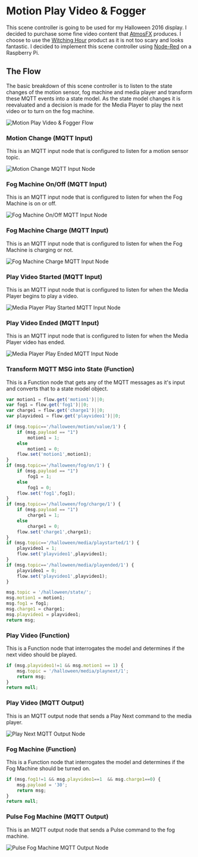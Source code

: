 # Motion Play Video & Fogger
This scene controller is going to be used for my Halloween 2016 display.  I decided to purchase some fine video content that [AtmosFX](https://atmosfx.com/) produces.  I choose to use the [Witching Hour](https://atmosfx.com/collections/atmosfearfx/products/witching-hour) product as it is not too scary and looks fantastic.  I decided to implement this scene controller using [Node-Red](http://nodered.org/) on a Raspberry Pi.

## The Flow
The basic breakdown of this scene controller is to listen to the state changes of the motion sensor, fog machine and media player and transform these MQTT events into a state model.  As the state model changes it is reevaluated and a decision is made for the Media Player to play the next video or to turn on the fog machine. 

![Motion Play Video & Fogger Flow](img/flow.png)

### Motion Change (MQTT Input)
This is an MQTT input node that is configured to listen for a motion sensor topic.

![Motion Change MQTT Input Node](img/motionchange.png)

### Fog Machine On/Off (MQTT Input)
This is an MQTT input node that is configured to listen for when the Fog Machine is on or off.

![Fog Machine On/Off MQTT Input Node](img/fogmachineonoff.png)

### Fog Machine Charge (MQTT Input)
This is an MQTT input node that is configured to listen for when the Fog Machine is charging or not.

![Fog Machine Charge MQTT Input Node](img/fogmachinecharge.png)

### Play Video Started (MQTT Input)
This is an MQTT input node that is configured to listen for when the Media Player begins to play a video.

![Media Player Play Started MQTT Input Node](img/playvideostarted.png)

### Play Video Ended (MQTT Input)
This is an MQTT input node that is configured to listen for when the Media Player video has ended.

![Media Player Play Ended MQTT Input Node](img/playvideoended.png)

### Transform MQTT MSG into State (Function)
This is a Function node that gets any of the MQTT messages as it's input and converts that to a state model object.

``` javascript
var motion1 = flow.get('motion1')||0;
var fog1 = flow.get('fog1')||0;
var charge1 = flow.get('charge1')||0;
var playvideo1 = flow.get('playvideo1')||0;

if (msg.topic=='/halloween/motion/value/1') {
    if (msg.payload == "1")
        motion1 = 1;
    else
        motion1 = 0;
    flow.set('motion1',motion1);
}
if (msg.topic=='/halloween/fog/on/1') {
    if (msg.payload == "1")
        fog1 = 1;
    else
        fog1 = 0;
    flow.set('fog1',fog1);
}
if (msg.topic=='/halloween/fog/charge/1') {
    if (msg.payload == "1")
        charge1 = 1;
    else
        charge1 = 0;
    flow.set('charge1',charge1);
}
if (msg.topic=='/halloween/media/playstarted/1') {
    playvideo1 = 1;
    flow.set('playvideo1',playvideo1);
}
if (msg.topic=='/halloween/media/playended/1') {
    playvideo1 = 0;
    flow.set('playvideo1',playvideo1);
}

msg.topic = '/halloween/state/';
msg.motion1 = motion1;
msg.fog1 = fog1;
msg.charge1 = charge1;
msg.playvideo1 = playvideo1;
return msg;
```

### Play Video (Function)
This is a Function node that interrogates the model and determines if the next video should be played.

``` javascript
if (msg.playvideo1!=1 && msg.motion1 == 1) {
    msg.topic = '/halloween/media/playnext/1';
    return msg;
}
return null;
```

### Play Video (MQTT Output)
This is an MQTT output node that sends a Play Next command to the media player.

![Play Next MQTT Output Node](img/playnext.png)

### Fog Machine (Function)
This is a Function node that interrogates the model and determines if the Fog Machine should be turned on.

``` javascript
if (msg.fog1!=1 && msg.playvideo1==1  && msg.charge1==0) {
    msg.payload = '30';
    return msg;
}
return null;
```

### Pulse Fog Machine (MQTT Output)
This is an MQTT output node that sends a Pulse command to the fog machine.

![Pulse Fog Machine MQTT Output Node](img/pulsefogmachine.png)

